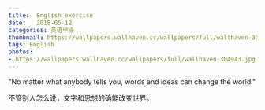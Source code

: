 ```yaml
---
title:  English exercise
date:   2018-05-12
categories: 英语早操
thumbnail: https://wallpapers.wallhaven.cc/wallpapers/full/wallhaven-304943.jpg
tags: English
photos:
- https://wallpapers.wallhaven.cc/wallpapers/full/wallhaven-304943.jpg
---
```


"No matter what anybody tells you, words and ideas can change the world."
<p>不管别人怎么说，文字和思想的确能改变世界。</p>
